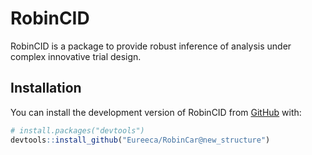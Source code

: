 
<!-- README.md is generated from README.Rmd. Please edit that file -->

# RobinCID

<!-- badges: start -->
<!-- badges: end -->

RobinCID is a package to provide robust inference of analysis under
complex innovative trial design.

## Installation

You can install the development version of RobinCID from
[GitHub](https://github.com/) with:

``` r
# install.packages("devtools")
devtools::install_github("Eureeca/RobinCar@new_structure")
```
